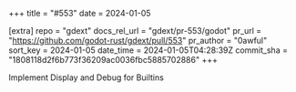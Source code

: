 +++
title = "#553"
date = 2024-01-05

[extra]
repo = "gdext"
docs_rel_url = "gdext/pr-553/godot"
pr_url = "https://github.com/godot-rust/gdext/pull/553"
pr_author = "0awful"
sort_key = 2024-01-05
date_time = 2024-01-05T04:28:39Z
commit_sha = "1808118d2f6b773f36209ac0036fbc5885702886"
+++

Implement Display and Debug for Builtins
